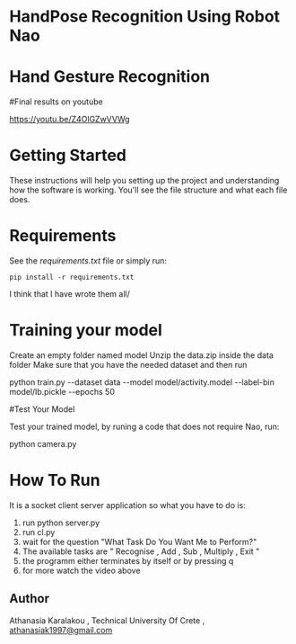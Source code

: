 # HandPose Recognition Using Robot Nao
# Hand Gesture Recognition

#Final results on youtube

https://youtu.be/Z4OlGZwVVWg

# Getting Started

These instructions will help you setting up the project and understanding how the software is working. You'll see the file structure and what each file does. 

# Requirements
See the *requirements.txt* file or simply run:

    pip install -r requirements.txt

I think that I have wrote them all/

# Training your model
Create an empty folder named model
Unzip the data.zip inside the data folder
Make sure that you have the needed dataset and then run

 python train.py --dataset data --model model/activity.model --label-bin model/lb.pickle --epochs 50

#Test Your Model

Test your trained model, by runing a code that does not require Nao, run:

python camera.py


# How To Run

It is a socket client server application so what you have to do is: 

 1) run python server.py
 2) run cl.py
 3) wait for the question "What Task Do You Want Me to Perform?"
 4) The available tasks are " Recognise , Add , Sub , Multiply , Exit "
 5) the programm either terminates by itself or by pressing q
 6) for more watch the video above

## Author
 Athanasia Karalakou , Technical University Of Crete , athanasiak1997@gmail.com
 
